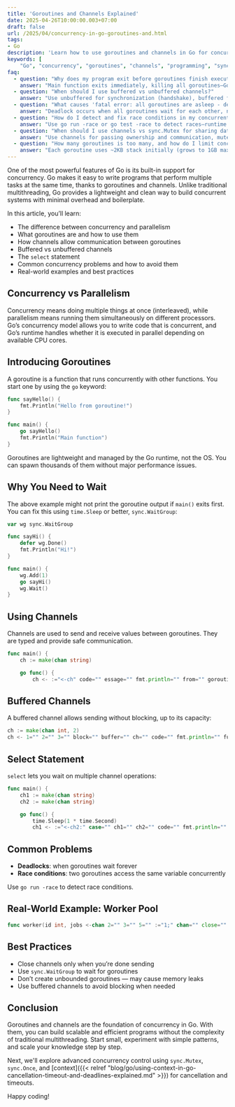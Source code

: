 ```yaml
---
title: 'Goroutines and Channels Explained'
date: 2025-04-26T10:00:00.003+07:00
draft: false
url: /2025/04/concurrency-in-go-goroutines-and.html
tags:
- Go
description: 'Learn how to use goroutines and channels in Go for concurrent programming. Understand the differences between concurrency and parallelism, and explore real-world examples.'
keywords: [
    "Go", "concurrency", "goroutines", "channels", "programming", "sync", "parallelism", "best practices"]
faq:
  - question: "Why does my program exit before goroutines finish executing?"
    answer: "Main function exits immediately, killing all goroutines—Go doesn't wait for them automatically. Problem: go sayHello(); fmt.Println(\"done\")—main exits before goroutine runs, output may not print. Goroutines run in background, main terminating kills entire process. Solutions: (1) sync.WaitGroup (best): var wg sync.WaitGroup; wg.Add(1); go func() { defer wg.Done(); work() }(); wg.Wait()—blocks until goroutine signals completion. (2) Channel synchronization: done := make(chan bool); go func() { work(); done <- true }(); <-done—blocks on receive. (3) time.Sleep (bad): time.Sleep(1 * time.Second)—race condition, may exit early or wait too long. Use WaitGroup for known goroutines, channels for producer-consumer. Don't: assume goroutines finish—they're preemptively scheduled, no guarantee. Production pattern: context with timeout: ctx, cancel := context.WithTimeout(context.Background(), 5*time.Second); defer cancel(); go worker(ctx); <-ctx.Done()—prevents indefinite hanging. Always coordinate goroutine lifecycle—orphaned goroutines leak resources."
  - question: "When should I use buffered vs unbuffered channels?"
    answer: "Use unbuffered for synchronization (handshake), buffered for decoupling producers/consumers and avoiding blocking. Unbuffered (make(chan T)): send blocks until receive happens—tight synchronization: ch <- val blocks until another goroutine does <-ch. Use when: (1) Must ensure receiver got value. (2) Producer-consumer same speed. (3) Signaling events (done channel). Buffered (make(chan T, N)): send blocks only when buffer full—decouples timing: ch := make(chan int, 10); ch <- 1 doesn't block if <10 items. Use when: (1) Burst traffic—producer faster temporarily. (2) Worker pools—jobs queue up. (3) Avoiding goroutine blocking in select. Trade-offs: unbuffered = simpler reasoning but more blocking, buffered = higher throughput but complexity (what size?). Buffer sizing: (1) Worker pool: buffer = number of workers (jobs queue matches capacity). (2) Batching: buffer = batch size. (3) Event bus: buffer = burst capacity (e.g., 100 for metrics). Don't: huge buffers (>10000) without reason—hides backpressure, memory leak. Anti-pattern: buffered channel to \"fix\" deadlock—usually masks real issue (missing goroutine). Rule: start unbuffered, add buffer only when profiling shows blocking, keep buffer small (1-100)."
  - question: "What causes 'fatal error: all goroutines are asleep - deadlock!' and how to fix it?"
    answer: "Deadlock occurs when all goroutines wait for each other, none can proceed—Go runtime detects and panics. Common causes: (1) Send without receive: ch := make(chan int); ch <- 1 blocks forever (no receiver). Fix: run sender/receiver in goroutine: go func() { ch <- 1 }(); val := <-ch. (2) Receive without send: <-ch blocks forever if no sender. Fix: ensure sender exists. (3) WaitGroup mismatch: wg.Add(2) but only wg.Done() once—wg.Wait() hangs forever. Fix: match Add/Done count. (4) Circular wait: goroutine A waits for B, B waits for A. Fix: eliminate cycle, use select with timeout. (5) Closed channel misuse: reading from never-closed channel in for range. Fix: close channel when done: close(ch). Debug: (1) Check channel directions: <-chan T (receive-only), chan<- T (send-only). (2) Trace goroutines: GODEBUG=schedtrace=1000 go run main.go shows stuck goroutines. (3) Add timeouts: select { case <-ch: ...; case <-time.After(5*time.Second): panic(\"timeout\") }. Prevention: (1) Close channels from sender: defer close(ch). (2) Use buffered channels cautiously. (3) Test with go test -race. Production: use context with timeout to prevent silent hangs: ctx, cancel := context.WithTimeout(...); defer cancel(); select { case <-work: ...; case <-ctx.Done(): return ctx.Err() }."
  - question: "How do I detect and fix race conditions in my concurrent Go code?"
    answer: "Use go run -race or go test -race to detect races—runtime instruments code to track concurrent access, panics on unsafe access. Race condition: two goroutines access same variable concurrently, one writes—unpredictable behavior. Example: counter := 0; go func() { counter++ }(); go func() { counter++ }(); time.Sleep(...)—final value may be 1 or 2 (lost update). Race detector: go run -race main.go outputs: WARNING: DATA RACE; Write at 0x... by goroutine 6; Previous read at 0x... by main goroutine—shows exact lines. Fixes: (1) Mutex: var mu sync.Mutex; mu.Lock(); counter++; mu.Unlock()—only one goroutine modifies at a time. (2) Channel: updates := make(chan int); go func() { for delta := range updates { counter += delta } }()—serialize writes. (3) Atomic: atomic.AddInt64(&counter, 1)—lock-free for simple types. When to use: mutex for complex state, channel for message passing, atomic for counters/flags. Don't: ignore race warnings—they're non-deterministic, may not manifest in testing but fail in production. Common mistakes: (1) Shared slice append: not safe, use mutex or copy. (2) Shared map access: crashes, must use sync.Map or mutex. (3) Closure variable: for i := 0; i < 10; i++ { go func() { fmt.Println(i) }() }—all print 10, fix: pass i as arg. Production: always run tests with -race in CI, use sync.RWMutex for read-heavy workloads."
  - question: "When should I use channels vs sync.Mutex for sharing data between goroutines?"
    answer: "Use channels for passing ownership and communication, mutex for protecting shared state accessed by multiple goroutines. Channels (communication): (1) Passing data: job queue, results collection. (2) Signaling events: done, cancel. (3) Ownership transfer: send data to another goroutine, sender doesn't access after. Example: jobs := make(chan Work); go worker(jobs); jobs <- work—worker owns work now. Go proverb: 'Share memory by communicating'. Benefits: clear ownership, prevents races by design. Mutex (shared state): (1) Multiple goroutines read/write same struct. (2) Short critical sections (update counter, modify cache). (3) No ownership transfer. Example: type Cache struct { mu sync.RWMutex; data map[string]string }; func (c *Cache) Get(k string) string { c.mu.RLock(); defer c.mu.RUnlock(); return c.data[k] }. Benefits: lower overhead, simpler for local state. Decision matrix: (1) Ownership transfer → channel. (2) Shared state with quick access → mutex. (3) Producer-consumer → channel. (4) Protecting data structure → mutex. (5) Fan-out/fan-in pattern → channel. Performance: mutex is faster for low contention (<5 goroutines), channels better for coordination. Don't: use channel as mutex replacement (anti-pattern: ch := make(chan bool, 1) as lock). Best practice: prefer channels for architecture (components communicate), mutex for implementation (protect struct internals). Start with channels, optimize to mutex if profiling shows bottleneck."
  - question: "How many goroutines is too many, and how do I limit concurrency?"
    answer: "Each goroutine uses ~2KB stack initially (grows to 1GB max)—10k goroutines = ~20MB, 1M goroutines = ~2GB. Limit based on workload: CPU-bound (limit to GOMAXPROCS), I/O-bound (100s-1000s ok), unbounded (memory leak risk). Problems with too many: (1) Memory exhaustion—1M goroutines crashes on 8GB RAM. (2) Scheduler overhead—context switching thrashes. (3) Resource exhaustion—file descriptors, connections. (4) Difficult debugging—stack traces overwhelming. Limiting patterns: (1) Worker pool: jobs := make(chan Work, 100); for i := 0; i < numWorkers; i++ { go worker(jobs) }—fixed goroutines, unbounded jobs. (2) Semaphore: sem := make(chan struct{}, maxConcurrency); before work: sem <- struct{}{}; defer func() { <-sem }()—blocks when limit reached. (3) errgroup with SetLimit: g.SetLimit(10); for _, item := range items { g.Go(func() { process(item) }) }—manages lifecycle. (4) Rate limiting: limiter := rate.NewLimiter(10, 100); limiter.Wait(ctx)—controls starts/sec. Sizing: (1) CPU-bound work: runtime.NumCPU() goroutines. (2) I/O-bound: start with 100, benchmark, tune. (3) External API calls: respect rate limits (e.g., 10 concurrent). Monitor: runtime.NumGoroutine() for live count—if growing unbounded, leak exists. Production: always bound concurrency—for range items: goroutine() is dangerous without limit. Tool: go tool pprof http://localhost:6060/debug/pprof/goroutine shows goroutine count and stacks."
---
```


One of the most powerful features of Go is its built-in support for concurrency. Go makes it easy to write programs that perform multiple tasks at the same time, thanks to goroutines and channels. Unlike traditional multithreading, Go provides a lightweight and clean way to build concurrent systems with minimal overhead and boilerplate.

In this article, you’ll learn:

*   The difference between concurrency and parallelism
*   What goroutines are and how to use them
*   How channels allow communication between goroutines
*   Buffered vs unbuffered channels
*   The `select` statement
*   Common concurrency problems and how to avoid them
*   Real-world examples and best practices

Concurrency vs Parallelism
--------------------------

Concurrency means doing multiple things at once (interleaved), while parallelism means running them simultaneously on different processors. Go’s concurrency model allows you to write code that is concurrent, and Go’s runtime handles whether it is executed in parallel depending on available CPU cores.

Introducing Goroutines
----------------------

A goroutine is a function that runs concurrently with other functions. You start one by using the `go` keyword:

```go
func sayHello() {
    fmt.Println("Hello from goroutine!")
}

func main() {
    go sayHello()
    fmt.Println("Main function")
} 
```

Goroutines are lightweight and managed by the Go runtime, not the OS. You can spawn thousands of them without major performance issues.

Why You Need to Wait
--------------------

The above example might not print the goroutine output if `main()` exits first. You can fix this using `time.Sleep` or better, `sync.WaitGroup`:

```go
var wg sync.WaitGroup

func sayHi() {
    defer wg.Done()
    fmt.Println("Hi!")
}

func main() {
    wg.Add(1)
    go sayHi()
    wg.Wait()
} 
```

Using Channels
--------------

Channels are used to send and receive values between goroutines. They are typed and provide safe communication.

```go
func main() {
    ch := make(chan string)

    go func() {
        ch <- :="<-ch" code="" essage="" fmt.println="" from="" goroutine="" msg="">
```

Buffered Channels
-----------------

A buffered channel allows sending without blocking, up to its capacity:

```go
ch := make(chan int, 2)
ch <- 1="" 2="" 3="" block="" buffer="" ch="" code="" fmt.println="" full="" if="" is="" this="" will="">
```

Select Statement
----------------

`select` lets you wait on multiple channel operations:

```go
func main() {
    ch1 := make(chan string)
    ch2 := make(chan string)

    go func() {
        time.Sleep(1 * time.Second)
        ch1 <- :="<-ch2:" case="" ch1="" ch2="" code="" fmt.println="" from="" func="" go="" msg1="" msg2="" select="" time.second="" time.sleep="">
```

Common Problems
---------------

*   **Deadlocks**: when goroutines wait forever
*   **Race conditions**: two goroutines access the same variable concurrently

Use `go run -race` to detect race conditions.

Real-World Example: Worker Pool
-------------------------------

```go
func worker(id int, jobs <-chan 2="" 3="" 5="" :="1;" chan="" close="" code="" d="" finished="" fmt.printf="" fmt.println="" for="" func="" go="" id="" int="" j="" job="" jobs="" main="" n="" orker="" r="" results="" started="" time.second="" time.sleep="" w="" worker="">
```

Best Practices
--------------

*   Close channels only when you’re done sending
*   Use `sync.WaitGroup` to wait for goroutines
*   Don’t create unbounded goroutines — may cause memory leaks
*   Use buffered channels to avoid blocking when needed

Conclusion
----------

Goroutines and channels are the foundation of concurrency in Go. With them, you can build scalable and efficient programs without the complexity of traditional multithreading. Start small, experiment with simple patterns, and scale your knowledge step by step.

Next, we'll explore advanced concurrency control using `sync.Mutex`, `sync.Once`, and [context]({{< relref "blog/go/using-context-in-go-cancellation-timeout-and-deadlines-explained.md" >}}) for cancellation and timeouts.

Happy coding!